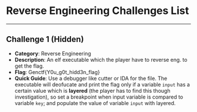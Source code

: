 # Reverse Engineering Challenges List
****
## Challenge 1 (Hidden)
  - **Category**: Reverse Engineering
  - **Description**: An elf executable which the player have to reverse eng. to get the flag.
  - **Flag**: Genctf{Y0u_g0t_hidd3n_flag}
  - **Quick Guide**: Use a debugger like cutter or IDA for the file. The executable will deofucate and print the flag only if a variable ```input``` has a certain value which is **layered** (the player has to find this though investigation), so set a breakpoint when input variable is compared to variable ```key```; and populate the value of variable ```input``` with layered.
